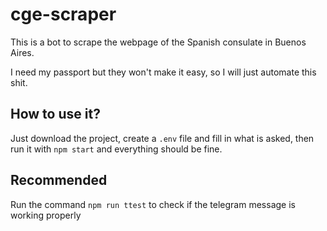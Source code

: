 # cge-scraper
This is a bot to scrape the webpage of the Spanish consulate in Buenos Aires. 

I need my passport but they won't make it easy, so I will just automate this shit.

## How to use it?

Just download the project, create a `.env` file and fill in what is asked, then run it with `npm start` and everything should be fine.

## Recommended

Run the command `npm run ttest` to check if the telegram message is working properly
